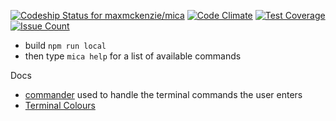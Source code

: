 [ ![Codeship Status for maxmckenzie/mica](https://codeship.com/projects/82004030-9859-0133-2c5d-3e3b216d16ca/status?branch=master)](https://codeship.com/projects/126071)
[![Code Climate](https://codeclimate.com/github/maxmckenzie/mica/badges/gpa.svg)](https://codeclimate.com/github/maxmckenzie/mica)
[![Test Coverage](https://codeclimate.com/github/maxmckenzie/mica/badges/coverage.svg)](https://codeclimate.com/github/maxmckenzie/mica/coverage)
[![Issue Count](https://codeclimate.com/github/maxmckenzie/mica/badges/issue_count.svg)](https://codeclimate.com/github/maxmckenzie/mica)

- build `npm run local`
- then type `mica help` for a list of available commands

Docs
- [commander](http://tj.github.io/commander.js/) used to handle the terminal commands the user enters
- [Terminal Colours](https://github.com/Marak/colors.js)
